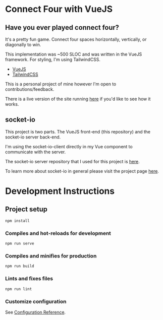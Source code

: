 # Connect Four with VueJS

## Have you ever played connect four?

It's a pretty fun game. Connect four spaces horizontally, vertically, or diagonally to win.

This implementation was ~500 SLOC and was written in the VueJS framework. For styling, I'm using TailwindCSS.

- [VueJS](https://vuejs.org/)
- [TailwindCSS](https://tailwindcss.com/) 

This is a personal project of mine however I'm open to contributions/feedback.  

There is a live version of the site running [here](https://connect-four.visudo.me/) if you'd like to see how it works.

## socket-io

This project is two parts. The VueJS front-end (this repository) and the socket-io server back-end. 

I'm using the socket-io-client directly in my Vue component to communicate with the server.

The socket-io server repository that I used for this project is [here](https://github.com/visudo20179C/socket-server).

To learn more about socket-io in general please visit the project page [here](https://socket.io/).


# Development Instructions

## Project setup
```
npm install
```

### Compiles and hot-reloads for development
```
npm run serve
```

### Compiles and minifies for production
```
npm run build
```

### Lints and fixes files
```
npm run lint
```

### Customize configuration
See [Configuration Reference](https://cli.vuejs.org/config/).

